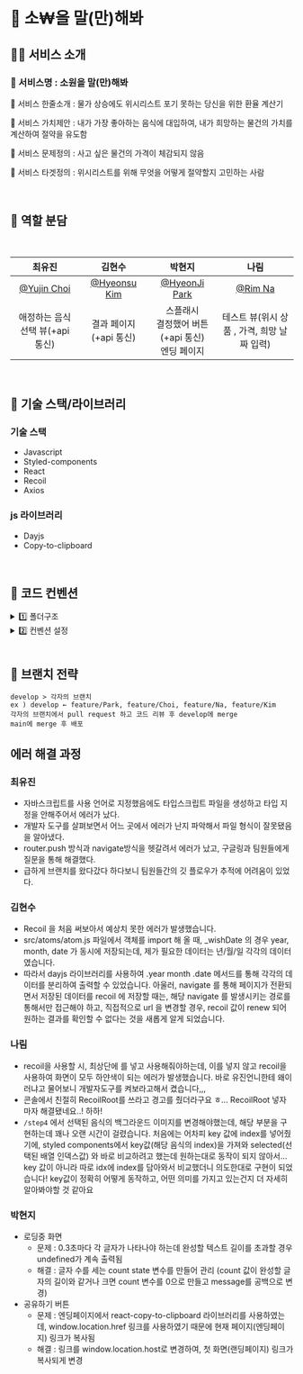 # 🎁 소₩을 말(만)해봐

## 🎅🏻 서비스 소개
### 🔔 서비스명 : 소원을 말(만)해봐

🔔 서비스 한줄소개 : 물가 상승에도 위시리스트 포기 못하는 당신을 위한 환율 계산기

🔔 서비스 가치제안 : 내가 가장 좋아하는 음식에 대입하여, 내가 희망하는 물건의 가치를 계산하여 절약을 유도함

🔔 서비스 문제정의 : 사고 싶은 물건의 가격이 체감되지 않음

🔔 서비스 타겟정의 : 위시리스트를 위해 무엇을 어떻게 절약할지 고민하는 사람

<br/>

## 🦌 역할 분담

<br/>
<center>

|                    최유진                     |                     김현수                      |                   박현지                    |                   나림                    |
| :-------------------------------------------: | :---------------------------------------------: | :-----------------------------------------: | :-----------------------------------------: |
| [@Yujin Choi](https://github.com/choichoijin) | [@Hyeonsu Kim](https://github.com/borimong) | [@HyeonJi Park](https://github.com/iamphj3) | [@Rim Na](https://github.com/R1mmm) |
|      애정하는 음식 선택 뷰(+api 통신)       |          결과 페이지(+api 통신)          |    스플래시<br/>결정했어 버튼(+api 통신)<br/>엔딩 페이지    |    테스트 뷰(위시 상품 , 가격, 희망 날짜 입력)    |

</center>

<br/>

## 🐻 기술 스택/라이브러리
### 기술 스택
- Javascript
- Styled-components
- React
- Recoil
- Axios
### js 라이브러리
- Dayjs
- Copy-to-clipboard

<br/>

## 🎄 코드 컨벤션

<details> 
<summary> 1️⃣ 폴더구조 </summary>

- **📚 components 구성 방식**
    
    **src > assets** 
    
    필요한 아이콘 파일은 Figma 에서 **svg로 export** 한 후 `assets/icon` 
    
    필요한 아이콘 파일은 Figma 에서 **png로 export** 한 후 `assets/image`폴더에 넣기
    
    **src > components**
    
    **common 폴더**
    
    ⇒ 두 개의 페이지에서 사용할 공통 컴포넌트
    
    **각자 담당 영역 폴더**
    
    ⇒ 자유롭게 파일 및 컴포넌트 생성 후 최상위 컴포넌트(해당 폴더 안에서 Header.js or Footer.js)에서 호출하기
    
    **src > pages**
    
    각 컴포넌트를 하나의 페이지에서 호출하는 곳
    
    `cores/router.jsx` 라우팅에 사용
    
    **src > lib**
    
    서버 합동 세미나에서 사용
    
    api 함수 모아놓는곳
    

.keep
</details> 


<details> 
<summary> 2️⃣ 컨벤션 설정 </summary>

- **⚙ eslint & prettier 사용하기 위한 설정**
    1. **vscode extension에서 eslint + prettier 설치**
        
    2. setting.json (`command + ,` or `ctrl + ,`) 수정하기
        
        ```json
        "editor.formatOnSave": true,
        ```
        
    
- **💯 eslint 설정**
    
    ```json
    {
      "extends": ["react-app", "plugin:prettier/recommended"],
      "plugins": ["prettier"],
      "rules": {
        "prettier/prettier": [
          "error",
          {
            "endOfLine": "auto"
          }
        ]
      }
    }
    ```
    
- **🌸 prettier 설정**
    
    ```jsx
    {
      "semi": true,
      "tabWidth": 2,
      "printWidth": 100,
      "singleQuote": true,
      "trailingComma": "all",
      "jsxSingleQuote": true,
      "bracketSpacing": true,
      "useTabs": false
    }

    ```
    
- **👻 패키지 매니저 설정**
    1. **yarn** 사용하기
        
        [YARN에 대한 사용법 및 설치](https://velog.io/@ddusi/Linux-4)
        
    2. **패키지 다운로드 받을 때 —save 꼭 작성하기**
        
        **Ex) yarn add react-router-dom —save**
        
    
- **🍞 컴포넌트 및 함수 이름 컨벤션**
    
    <aside>
    🐥 **컴포넌트 생성 방식**
    
    - 컴포넌트 생성 시에만 function 키워드 사용 `function Main (){}` ~~const Main = () ⇒ {}~~
    - 그 외 함수 생성 시에는 화살표 함수 사용
    </aside>
    
    <aside>
    🐳  **함수 이름 컨벤션**
    
    - const handle이벤트명 = () ⇒ {}
    - handleClick, handleSubmit, ...
    </aside>

</details> 

<br/>

## 🌟 브랜치 전략

    develop > 각자의 브랜치
    ex ) develop ← feature/Park, feature/Choi, feature/Na, feature/Kim
    각자의 브랜치에서 pull request 하고 코드 리뷰 후 develop에 merge
    main에 merge 후 배포

## 에러 해결 과정 
### 최유진
- 자바스크립트를 사용 언어로 지정했음에도 타입스크립트 파일을 생성하고 타입 지정을 안해주어서 에러가 났다. 
- 개발자 도구를 살펴보면서 어느 곳에서 에러가 난지 파악해서 파일 형식이 잘못됐음을 알아냈다. 
- router.push 방식과 navigate방식을 헷갈려서 에러가 났고, 구글링과 팀원들에게 질문을 통해 해결했다. 
- 급하게 브랜치를 왔다갔다 하다보니 팀원들간의 깃 플로우가 추적에 어려움이 있었다.
### 김현수 
- Recoil 을 처음 써보아서 예상치 못한 에러가 발생했습니다. 
- src/atoms/atom.js 파일에서 객체를 import 해 올 때, _wishDate 의 경우 year, month, date 가 동시에 저장되는데, 제가 필요한 데이터는 년/월/일 각각의 데이터였습니다. 
- 따라서 dayjs  라이브러리를 사용하여 .year month .date 메서드를 통해 각각의 데이터를 분리하여 출력할 수 있었습니다. 아울러, navigate 를 통해 페이지가 전환되면서 저장된 데이터를 recoil 에 저장할 때는, 해당 navigate 를 발생시키는 경로를 통해서만 접근해야 하고, 직접적으로 url 을 변경할 경우, recoil 값이 renew 되어 원하는 결과를 확인할 수 없다는 것을 새롭게 알게 되었습니다.
### 나림
- recoil을 사용할 시, 최상단에 <RecoilRoot>를 넣고 사용해줘야하는데, 이를 넣지 않고 recoil을 사용하여 화면이 모두 하얀색이 되는 에러가 발생했습니다. 바로 유진언니한테 왜이러냐고 물어보니 개발자도구를 켜보라고해서 켰습니다,,,
- 콘솔에서 친절히 RecoilRoot를 쓰라고 경고를 줬더라구요 ㅎ… RecoilRoot 넣자마자 해결됐네요..! 하하!
- `/step4` 에서 선택된 음식의 백그라운드 이미지를 변경해야했는데, 해당 부분을 구현하는데 꽤나 오랜 시간이 걸렸습니다. 처음에는 어차피 key 값에 index를 넣어줬기에, styled components에서 key값(해당 음식의 index)을 가져와 selected(선택된 배열 인덱스값) 와 바로 비교하려고 했는데 원하는대로 동작이 되지 않아서… key 값이 아니라 따로 idx에 index를 담아와서 비교했더니 의도한대로 구현이 되었습니다! key값이 정확히 어떻게 동작하고, 어떤 의미를 가지고 있는건지 더 자세히 알아봐야할 것 같아요
### 박현지
- 로딩중 화면
    - 문제 : 0.3초마다 각 글자가 나타나야 하는데 완성할 텍스트 길이를 초과할 경우 undefined가 계속 출력됨
    - 해결 : 글자 수를 세는 count state 변수를 만들어 관리 (count 값이 완성할 글자의 길이와 같거나 크면 count 변수를 0으로 만들고 message를 공백으로 변경)
- 공유하기 버튼
    - 문제 : 엔딩페이지에서 react-copy-to-clipboard 라이브러리를 사용하였는데, window.location.href 링크를 사용하였기 때문에 현재 페이지(엔딩페이지) 링크가 복사됨
    - 해결 : 링크를 window.location.host로 변경하여, 첫 화면(랜딩페이지) 링크가 복사되게 변경
